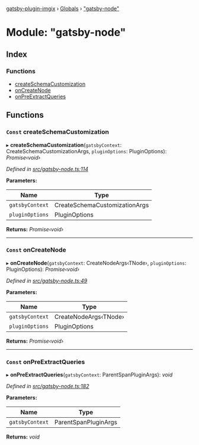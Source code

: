 [gatsby-plugin-imgix](../README.md) › [Globals](../globals.md) › ["gatsby-node"](_gatsby_node_.md)

# Module: "gatsby-node"

## Index

### Functions

* [createSchemaCustomization](_gatsby_node_.md#const-createschemacustomization)
* [onCreateNode](_gatsby_node_.md#const-oncreatenode)
* [onPreExtractQueries](_gatsby_node_.md#const-onpreextractqueries)

## Functions

### `Const` createSchemaCustomization

▸ **createSchemaCustomization**(`gatsbyContext`: CreateSchemaCustomizationArgs, `pluginOptions`: PluginOptions): *Promise‹void›*

*Defined in [src/gatsby-node.ts:114](https://github.com/WalltoWall/gatsby-plugin-imgix/blob/e91e6e9/src/gatsby-node.ts#L114)*

**Parameters:**

Name | Type |
------ | ------ |
`gatsbyContext` | CreateSchemaCustomizationArgs |
`pluginOptions` | PluginOptions |

**Returns:** *Promise‹void›*

___

### `Const` onCreateNode

▸ **onCreateNode**(`gatsbyContext`: CreateNodeArgs‹TNode›, `pluginOptions`: PluginOptions): *Promise‹void›*

*Defined in [src/gatsby-node.ts:49](https://github.com/WalltoWall/gatsby-plugin-imgix/blob/e91e6e9/src/gatsby-node.ts#L49)*

**Parameters:**

Name | Type |
------ | ------ |
`gatsbyContext` | CreateNodeArgs‹TNode› |
`pluginOptions` | PluginOptions |

**Returns:** *Promise‹void›*

___

### `Const` onPreExtractQueries

▸ **onPreExtractQueries**(`gatsbyContext`: ParentSpanPluginArgs): *void*

*Defined in [src/gatsby-node.ts:182](https://github.com/WalltoWall/gatsby-plugin-imgix/blob/e91e6e9/src/gatsby-node.ts#L182)*

**Parameters:**

Name | Type |
------ | ------ |
`gatsbyContext` | ParentSpanPluginArgs |

**Returns:** *void*
